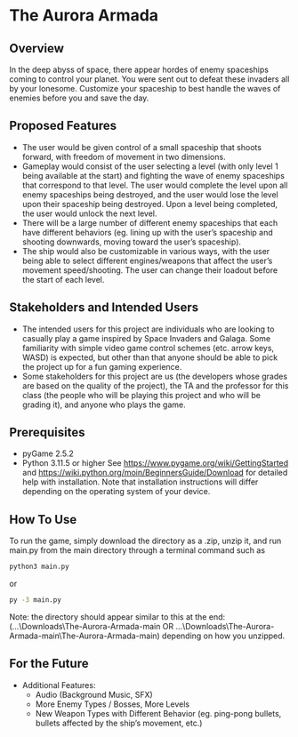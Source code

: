 # The Aurora Armada   

## Overview

In the deep abyss of space, there appear hordes of enemy spaceships coming to control your planet. You were sent out to defeat these invaders all by your lonesome. Customize your spaceship to best handle the waves of enemies before you and save the day.   

## Proposed Features

- The user would be given control of a small spaceship that shoots forward, with freedom of movement in two dimensions.    
- Gameplay would consist of the user selecting a level (with only level 1 being available at the start) and fighting the wave of enemy spaceships that correspond to that level. The user would complete the level upon all enemy spaceships being destroyed, and the user would lose the level upon their spaceship being destroyed. Upon a level being completed, the user would unlock the next level.   
- There will be a large number of different enemy spaceships that each have different behaviors (eg. lining up with the user’s spaceship and shooting downwards, moving toward the user’s spaceship).   
- The ship would also be customizable in various ways, with the user being able to select different engines/weapons that affect the user’s movement speed/shooting. The user can change their loadout before the start of each level.   

 
## Stakeholders and Intended Users   

- The intended users for this project are individuals who are looking to casually play a game inspired by Space Invaders and Galaga. Some familiarity with simple video game control schemes (etc. arrow keys, WASD) is expected, but other than that anyone should be able to pick the project up for a fun gaming experience.    
- Some stakeholders for this project are us (the developers whose grades are based on the quality of the project), the TA and the professor for this class (the people who will be playing this project and who will be grading it), and anyone who plays the game.   
## Prerequisites 
- pyGame 2.5.2
- Python 3.11.5 or higher
See https://www.pygame.org/wiki/GettingStarted and https://wiki.python.org/moin/BeginnersGuide/Download for detailed help with installation. Note that installation instructions will differ depending on the operating system of your device.

## How To Use

To run the game, simply download the directory as a .zip, unzip it, and run main.py from the main directory through a terminal command such as 

```bash
python3 main.py
```

or

```bash
py -3 main.py
```

Note: the directory should appear similar to this at the end:
(...\Downloads\The-Aurora-Armada-main OR ...\Downloads\The-Aurora-Armada-main\The-Aurora-Armada-main)
depending on how you unzipped.

## For the Future
- Additional Features:
    - Audio (Background Music, SFX)
    - More Enemy Types / Bosses, More Levels
    - New Weapon Types with Different Behavior (eg. ping-pong bullets, bullets affected by the ship’s movement, etc.)

